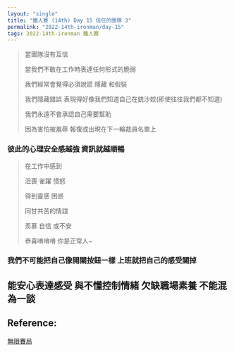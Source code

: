 ```yaml
---
layout: "single"
title: "鐵人賽 (14th) Day 15 信任的團隊 3"
permalink: "2022-14th-ironman/day-15"
tags: 2022-14th-ironman 鐵人賽
---
```


> 當團隊沒有互信
>
> 當我們不敢在工作時表達任何形式的脆弱
>
> 我們經常會覺得必須說謊 隱藏 和假裝
>
> 我們隱藏錯誤 表現得好像我們知道自己在銃沙姣(即使往往我們都不知道)
>
> 我們永遠不會承認自己需要幫助
>
> 因為害怕被羞辱 報復或出現在下一輪裁員名單上


### 彼此的心理安全感越強 資訊就越順暢

> 在工作中感到
>
> 沮喪 雀躍 憤怒
>
> 得到靈感 困惑 
>
> 同甘共苦的情誼 
>
> 羨慕 自信 或不安
> 
> 恭喜唷唷唷 你是正常人~
>

### 我們不可能把自己像開關按鈕一樣 上班就把自己的感受關掉

## 能安心表達感受 與不懂控制情緒 欠缺職場素養 不能混為一談


## Reference:

[無限賽局](https://www.books.com.tw/products/0010879567?sloc=main)  